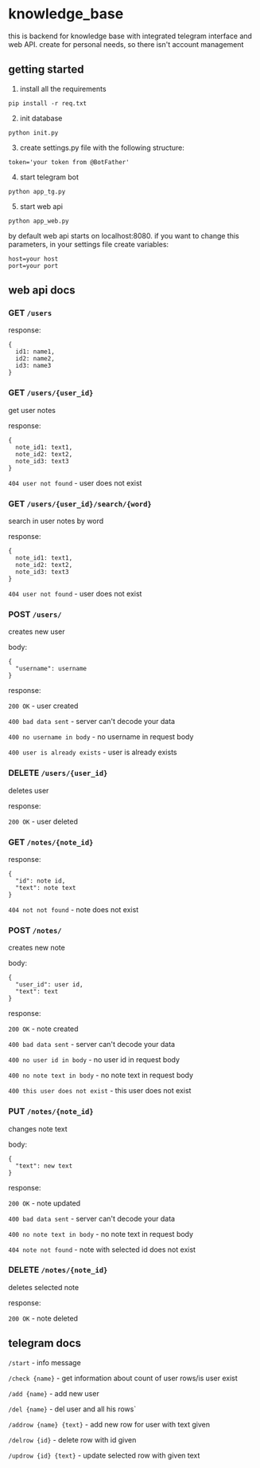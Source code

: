 # knowledge_base

this is backend for knowledge base with integrated telegram interface and web API. create for personal needs, so there isn't account management

## getting started
1. install all the requirements
```
pip install -r req.txt
```
2. init database
```
python init.py
```
3. create settings.py file with the following structure:
```
token='your token from @BotFather'
```
4. start telegram bot
```
python app_tg.py
```
5. start web api
```
python app_web.py
```
by default web api starts on localhost:8080. if you want to change this parameters, in your settings file create variables:
```
host=your host
port=your port
```

## web api docs
### GET `/users`

response:
```
{
  id1: name1,
  id2: name2,
  id3: name3
}
```

### GET `/users/{user_id}`

get user notes

response:
```
{
  note_id1: text1,
  note_id2: text2,
  note_id3: text3
}
```

`404 user not found` - user does not exist

### GET `/users/{user_id}/search/{word}`

search in user notes by word

response:
```
{
  note_id1: text1,
  note_id2: text2,
  note_id3: text3
}
```

`404 user not found` - user does not exist

### POST `/users/`

creates new user

body:
```
{
  "username": username
}
```

response:

`200 OK` - user created

`400 bad data sent` - server can't decode your data

`400 no username in body` - no username in request body

`400 user is already exists` - user is already exists

### DELETE `/users/{user_id}`

deletes user

response:

`200 OK` - user deleted

### GET `/notes/{note_id}`

response:

```
{
  "id": note id,
  "text": note text
}
```

`404 not not found` - note does not exist

### POST `/notes/`

creates new note

body:
```
{
  "user_id": user id,
  "text": text
}
```

response:

`200 OK` - note created

`400 bad data sent` - server can't decode your data

`400 no user id in body` - no user id in request body

`400 no note text in body` - no note text in request body

`400 this user does not exist` - this user does not exist

### PUT `/notes/{note_id}`

changes note text

body:
```
{
  "text": new text
}
```

response:

`200 OK` - note updated

`400 bad data sent` - server can't decode your data

`400 no note text in body` - no note text in request body

`404 note not found` - note with selected id does not exist

### DELETE `/notes/{note_id}`

deletes selected note

response:

`200 OK` - note deleted

## telegram docs

`/start` - info message

`/check {name}` - get information about count of user rows/is user exist

`/add {name}` - add new user

`/del {name}` - del user and all his rows`

`/addrow {name} {text}` - add new row for user with text given

`/delrow {id}` - delete row with id given

`/updrow {id} {text}` - update selected row with given text
